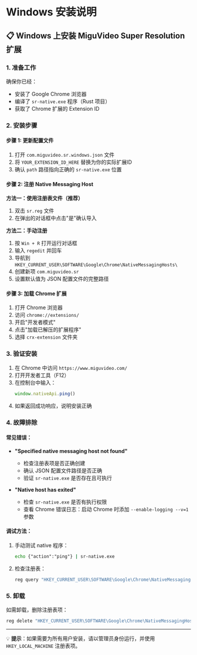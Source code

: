 # Windows 安装说明

## 📋 Windows 上安装 MiguVideo Super Resolution 扩展

### 1. 准备工作

确保你已经：
- 安装了 Google Chrome 浏览器
- 编译了 `sr-native.exe` 程序（Rust 项目）
- 获取了 Chrome 扩展的 Extension ID

### 2. 安装步骤

#### 步骤 1: 更新配置文件
1. 打开 `com.miguvideo.sr.windows.json` 文件
2. 将 `YOUR_EXTENSION_ID_HERE` 替换为你的实际扩展ID
3. 确认 `path` 路径指向正确的 `sr-native.exe` 位置

#### 步骤 2: 注册 Native Messaging Host
**方法一：使用注册表文件（推荐）**
1. 双击 `sr.reg` 文件
2. 在弹出的对话框中点击"是"确认导入

**方法二：手动注册**
1. 按 `Win + R` 打开运行对话框
2. 输入 `regedit` 并回车
3. 导航到 `HKEY_CURRENT_USER\SOFTWARE\Google\Chrome\NativeMessagingHosts\`
4. 创建新项 `com.miguvideo.sr`
5. 设置默认值为 JSON 配置文件的完整路径

#### 步骤 3: 加载 Chrome 扩展
1. 打开 Chrome 浏览器
2. 访问 `chrome://extensions/`
3. 开启"开发者模式"
4. 点击"加载已解压的扩展程序"
5. 选择 `crx-extension` 文件夹

### 3. 验证安装

1. 在 Chrome 中访问 `https://www.miguvideo.com/`
2. 打开开发者工具（F12）
3. 在控制台中输入：
   ```javascript
   window.nativeApi.ping()
   ```
4. 如果返回成功响应，说明安装正确

### 4. 故障排除

#### 常见错误：
- **"Specified native messaging host not found"**
  - 检查注册表项是否正确创建
  - 确认 JSON 配置文件路径是否正确
  - 验证 `sr-native.exe` 是否存在且可执行

- **"Native host has exited"**
  - 检查 `sr-native.exe` 是否有执行权限
  - 查看 Chrome 错误日志：启动 Chrome 时添加 `--enable-logging --v=1` 参数

#### 调试方法：
1. 手动测试 native 程序：
   ```cmd
   echo {"action":"ping"} | sr-native.exe
   ```

2. 检查注册表：
   ```cmd
   reg query "HKEY_CURRENT_USER\SOFTWARE\Google\Chrome\NativeMessagingHosts\com.miguvideo.sr"
   ```

### 5. 卸载

如需卸载，删除注册表项：
```cmd
reg delete "HKEY_CURRENT_USER\SOFTWARE\Google\Chrome\NativeMessagingHosts\com.miguvideo.sr" /f
```

---

💡 **提示**：如果需要为所有用户安装，请以管理员身份运行，并使用 `HKEY_LOCAL_MACHINE` 注册表项。